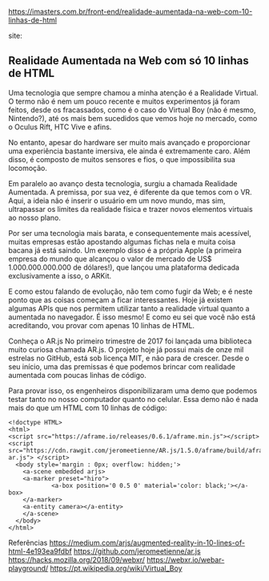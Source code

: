 https://imasters.com.br/front-end/realidade-aumentada-na-web-com-10-linhas-de-html

site:
## Realidade Aumentada na Web com só 10 linhas de HTML

Uma tecnologia que sempre chamou a minha atenção é a Realidade Virtual. O termo não é nem um pouco recente e muitos experimentos já foram feitos, desde os fracassados, como é o caso do Virtual Boy (não é mesmo, Nintendo?), até os mais bem sucedidos que vemos hoje no mercado, como o Oculus Rift, HTC Vive e afins.

No entanto, apesar do hardware ser muito mais avançado e proporcionar uma experiência bastante imersiva, ele ainda é extremamente caro. Além disso, é composto de muitos sensores e fios, o que impossibilita sua locomoção.

Em paralelo ao avanço desta tecnologia, surgiu a chamada Realidade Aumentada. A premissa, por sua vez, é diferente da que temos com o VR. Aqui, a ideia não é inserir o usuário em um novo mundo, mas sim, ultrapassar os limites da realidade física e trazer novos elementos virtuais ao nosso plano.

Por ser uma tecnologia mais barata, e consequentemente mais acessível, muitas empresas estão apostando algumas fichas nela e muita coisa bacana já está saindo. Um exemplo disso é a própria Apple (a primeira empresa do mundo que alcançou o valor de mercado de US$ 1.000.000.000.000 de dólares!), que lançou uma plataforma dedicada exclusivamente a isso, o ARKit.

E como estou falando de evolução, não tem como fugir da Web; e é neste ponto que as coisas começam a ficar interessantes. Hoje já existem algumas APIs que nos permitem utilizar tanto a realidade virtual quanto a aumentada no navegador. É isso mesmo! E como eu sei que você não está acreditando, vou provar com apenas 10 linhas de HTML.

Conheça o AR.js
No primeiro trimestre de 2017 foi lançada uma biblioteca muito curiosa chamada AR.js. O projeto hoje já possui mais de onze mil estrelas no GitHub, está sob licença MIT, e não para de crescer. Desde o seu início, uma das premissas é que podemos brincar com realidade aumentada com poucas linhas de código.

Para provar isso, os engenheiros disponibilizaram uma demo que podemos testar tanto no nosso computador quanto no celular. Essa demo não é nada mais do que um HTML com 10 linhas de código:

```
<!doctype HTML>
<html>
<script src="https://aframe.io/releases/0.6.1/aframe.min.js"></script>
<script src="https://cdn.rawgit.com/jeromeetienne/AR.js/1.5.0/aframe/build/aframe-ar.js"> </script>
  <body style='margin : 0px; overflow: hidden;'>
    <a-scene embedded arjs>
  	<a-marker preset="hiro">
            <a-box position='0 0.5 0' material='color: black;'></a-box>
  	</a-marker>
  	<a-entity camera></a-entity>
    </a-scene>
  </body>
</html>
```

Referências
https://medium.com/arjs/augmented-reality-in-10-lines-of-html-4e193ea9fdbf
https://github.com/jeromeetienne/ar.js
https://hacks.mozilla.org/2018/09/webxr/
https://webxr.io/webar-playground/
https://pt.wikipedia.org/wiki/Virtual_Boy